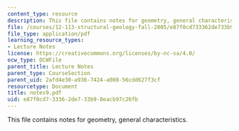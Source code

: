 ```yaml
---
content_type: resource
description: This file contains notes for geometry, general characteristics.
file: /courses/12-113-structural-geology-fall-2005/e87f0cd733362de733b98eacb97c26fb_notes9.pdf
file_type: application/pdf
learning_resource_types:
- Lecture Notes
license: https://creativecommons.org/licenses/by-nc-sa/4.0/
ocw_type: OCWFile
parent_title: Lecture Notes
parent_type: CourseSection
parent_uid: 2afd4e30-a936-7424-a008-56cdd627f3cf
resourcetype: Document
title: notes9.pdf
uid: e87f0cd7-3336-2de7-33b9-8eacb97c26fb
---
```

This file contains notes for geometry, general characteristics.